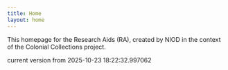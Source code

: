 ```yaml
---
title: Home
layout: home
---
```


This homepage for the Research Aids (RA), created by NIOD in the context of the Colonial Collections project. 


current version from 2025-10-23 18:22:32.997062
